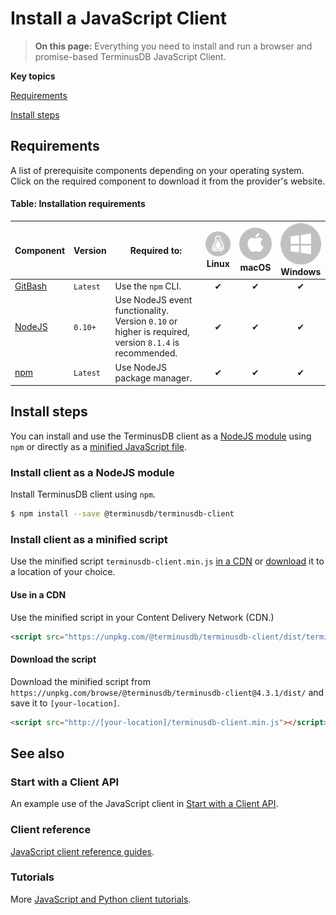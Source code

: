 # Install a JavaScript Client

> **On this page:** Everything you need to install and run a browser and promise-based TerminusDB JavaScript Client.

**Key topics**

[Requirements](#requirements)

[Install steps](#install-steps)

## Requirements

A list of prerequisite components depending on your operating system. Click on the required component to download it from the provider's website.

#### Table: Installation requirements

| Component | Version | Required to: | ![info](../../img/ico/terminusdb-icon-linux.svg)<br>Linux | ![info](../../img/ico/terminusdb-icon-apple.svg)<br>macOS | ![info](../../img/ico/terminusdb-icon-windows.svg)<br>Windows |
| ------------------------                      | -------  | - | :---------: | :------: | :------: |
| [GitBash](https://git-scm.com/downloads)      | `Latest` | Use the `npm` CLI. | &#10004; | &#10004; | &#10004; |
| [NodeJS](https://nodejs.org/en/)              | `0.10+` | Use NodeJS event functionality. Version `0.10` or higher is required, version `8.1.4` is recommended. | &#10004; | &#10004; | &#10004; |
| [npm](https://www.npmjs.com/package/download) | `Latest` | Use NodeJS package manager. | &#10004; | &#10004; | &#10004; |

## Install steps

You can install and use the TerminusDB client as a [NodeJS module](#install-client-as-a-nodejs-module) using `npm` or directly as a [minified JavaScript file](#install-client-as-a-minified-script). 

### Install client as a NodeJS module

Install TerminusDB client using `npm`.

```bash
$ npm install --save @terminusdb/terminusdb-client
```

### Install client as a minified script

Use the minified script `terminusdb-client.min.js` [in a CDN](#use-in-a-cdn) or [download](#download) it to a location of your choice. 

#### Use in a CDN

Use the minified script in your Content Delivery Network (CDN.) 

```html
<script src="https://unpkg.com/@terminusdb/terminusdb-client/dist/terminusdb-client.min.js"></script>
```

#### Download the script

Download the minified script from `https://unpkg.com/browse/@terminusdb/terminusdb-client@4.3.1/dist/` and save it to `[your-location]`.

```html
<script src="http://[your-location]/terminusdb-client.min.js"></script>
```

## See also

### Start with a Client API

An example use of the JavaScript client in [Start with a Client API](terminusx/start-with-a-client?id=connect-with-woqlclient).

### Client reference

[JavaScript client reference guides](reference/reference-client?id=javaScript-client-reference).

### Tutorials

More [JavaScript and Python client tutorials](reference/reference-client?id=tutorials).

